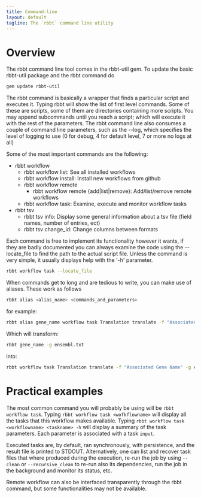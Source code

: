 ```yaml
---
title: Command-line
layout: default
tagline: The `rbbt` command line utility
---
```


# Overview

The rbbt command line tool comes in the rbbt-util gem. To update the basic rbbt-util package and the rbbt command do

```bash
gem update rbbt-util
```

The rbbt command is basically a wrapper that finds a particular script and executes it. Typing rbbt will show the list of first level
commands. Some of these are scripts, some of them are directories containing more scripts. You may append subcommands until
you reach a script; which will execute it with the rest of the parameters. The rbbt command line also consumes a couple of command line
parameters, such as the --log, which specifies the level of logging to use (0 for debug, 4 for default level, 7 or more no logs at all)

Some of the most important commands are the following:

* rbbt workflow
    * rbbt workflow list: See all installed workflows
    * rbbt workflow install: Install new workflows from github
    * rbbt workflow remote
        * rbbt workflow remote {add|list|remove}: Add/list/remove remote workflows
    * rbbt workflow task: Examine, execute and monitor workflow tasks
* rbbt tsv
    * rbbt tsv info: Display some general information about a tsv file (field names, number of entries, ect)
    * rbbt tsv change_id: Change columns between formats

Each command is free to implement its functionality however it wants, if they are badly documented you can always
examine the code using the --locate_file to find the path to the actual script file. Unless the command is very
simple, it usually displays help with the '-h' parameter.

```bash
rbbt workflow task --locate_file
```

When commands get to long and are tedious to write, you can make use of aliases. These work as follows

```bash
rbbt alias <alias_name> <commands_and_parameters>
```

for example:

```bash
rbbt alias gene_name workflow task Translation translate -f "Associated Gene Name"
```

Which will transform:

```bash
rbbt gene_name -g ensembl.txt
```

into:

```bash
rbbt workflow task Translation translate -f "Associated Gene Name" -g ensembl.txt
```

# Practical examples

The most common command you will probably be using will be `rbbt workflow task`. 
Typing `rbbt workflow task <wofkflowname>` will display all the tasks that this
workflow makes available. Typing `rbbt workflow task <workflowname> <taskname> -h`
will display a summary of the task parameters. Each parameter is associated with a 
task `input`.

Executed tasks are, by default, ran synchronously, with persistence, and the
result file is printed to STDOUT. Alternatively, one can list and recover task files
that where produced during the execution, re-run the job by using `--clean` or 
`--recursive_clean` to re-run also its dependencies, run the job in the background and
monitor its status, etc.

Remote workflow can also be interfaced transparently through the rbbt command, but some 
functionalities may not be available.



